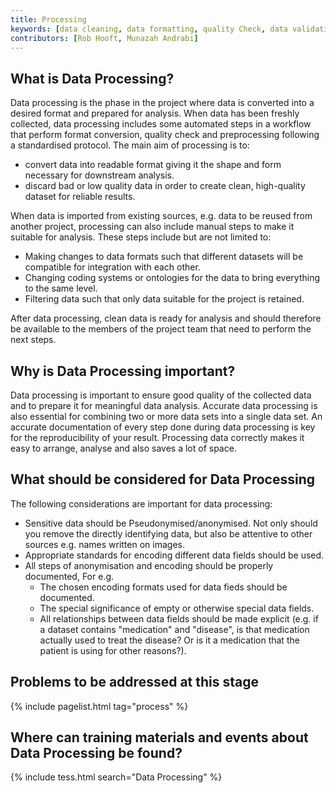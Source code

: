 ```yaml
---
title: Processing
keywords: [data cleaning, data formatting, quality Check, data validation]
contributors: [Rob Hooft, Munazah Andrabi]
---
```


## What is Data Processing?

Data processing is the phase in the project where data is converted into a desired format and prepared for analysis. When data has been freshly collected, data processing includes some automated steps in a workflow that perform format conversion, quality check and preprocessing following a standardised protocol. The main aim of processing is to:
 * convert data into readable format giving it the shape and form necessary for downstream analysis. 
 * discard bad or low quality data in order to create clean, high-quality dataset for reliable results.

When data is imported from existing sources, e.g. data to be reused from another project, processing can also include manual steps to make it suitable for analysis. These steps include but are not limited to:
 * Making changes to data formats such that different datasets will be compatible for integration with each other.
 * Changing coding systems or ontologies for the data to bring everything to the same level.
 * Filtering data such that only data suitable for the project is retained.

 After data processing, clean data is ready for analysis and should therefore be available to the members of the project team that need to perform the next steps.

## Why is Data Processing important?

Data processing is important to ensure good quality of the collected data and to prepare it for meaningful data analysis. Accurate data processing is also essential for combining two or more data sets into a single data set. An accurate documentation of every step done during data processing is key for the reproducibility of your result. Processing data correctly makes it easy to arrange, analyse and also saves a lot of space.

## What should be considered for Data Processing

The following considerations are important for data processing:

* Sensitive data should be Pseudonymised/anonymised. Not only should you remove the directly identifying data, but also be attentive to other sources e.g. names written on images.
* Appropriate standards for encoding different data fields should be used.
* All steps of anonymisation and encoding should be properly documented, For e.g.
    * The chosen encoding formats used for data fieds should be documented.
    * The special significance of empty or otherwise special data fields.
    * All relationships between data fields should be made explicit (e.g. if a dataset contains "medication" and "disease", is that medication actually used to treat the disease? Or is it a medication that the patient is using for other reasons?).

## Problems to be addressed at this stage

{% include pagelist.html tag="process" %}

## Where can training materials and events about Data Processing be found?

{% include tess.html search="Data Processing" %}
<!--## External links
missing content -->

